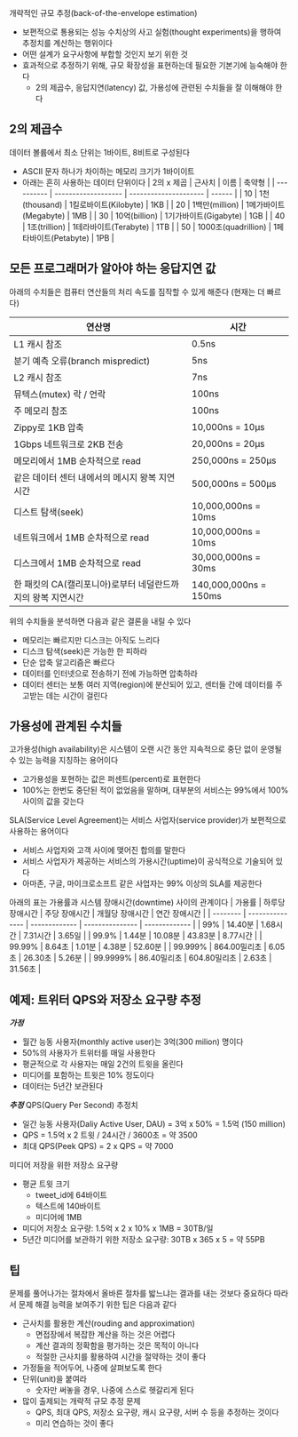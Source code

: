 개략적인 규모 추정(back-of-the-envelope estimation)

-   보편적으로 통용되는 성능 수치상의 사고 실험(thought experiments)을 행하여 추정치를 계산하는 행위이다
-   어떤 설계가 요구사항에 부합할 것인지 보기 위한 것
-   효과적으로 추정하기 위해, 규모 확장성을 표현하는데 필요한 기본기에 능숙해야 한다
    -   2의 제곱수, 응답지연(latency) 값, 가용성에 관련된 수치들을 잘 이해해야 한다

## 2의 제곱수

데이터 볼륨에서 최소 단위는 1바이트, 8비트로 구성된다

-   ASCII 문자 하나가 차이하는 메모리 크기가 1바이이트
-   아래는 흔히 사용하는 데이터 단위이다
    | 2의 x 제곱 | 근사치 | 이름 | 축약형 |
    | ---------- | ------------------- | --------------------- | ------ |
    | 10 | 1천(thousand) | 1킬로바이트(Kilobyte) | 1KB |
    | 20 | 1백만(million) | 1메가바이트(Megabyte) | 1MB |
    | 30 | 10억(billion) | 1기가바이트(Gigabyte) | 1GB |
    | 40 | 1조(trillion) | 1테라바이트(Terabyte) | 1TB |
    | 50 | 1000조(quadrillion) | 1페타바이트(Petabyte) | 1PB |

## 모든 프로그래머가 알아야 하는 응답지연 값

아래의 수치들은 컴퓨터 연산들의 처리 속도를 짐작할 수 있게 해준다 (현재는 더 빠르다)

| 연산명                                                      | 시간                  |
| ----------------------------------------------------------- | --------------------- |
| L1 캐시 참조                                                | 0.5ns                 |
| 분기 예측 오류(branch mispredict)                           | 5ns                   |
| L2 캐시 참조                                                | 7ns                   |
| 뮤텍스(mutex) 락 / 언락                                     | 100ns                 |
| 주 메모리 참조                                              | 100ns                 |
| Zippy로 1KB 압축                                            | 10,000ns = 10µs       |
| 1Gbps 네트워크로 2KB 전송                                   | 20,000ns = 20µs       |
| 메모리에서 1MB 순차적으로 read                              | 250,000ns = 250µs     |
| 같은 데이터 센터 내에서의 메시지 왕복 지연시간              | 500,000ns = 500µs     |
| 디스트 탐색(seek)                                           | 10,000,000ns = 10ms   |
| 네트워크에서 1MB 순차적으로 read                            | 10,000,000ns = 10ms   |
| 디스크에서 1MB 순차적으로 read                              | 30,000,000ns = 30ms   |
| 한 패킷의 CA(캘리포니아)로부터 네덜란드까지의 왕복 지연시간 | 140,000,000ns = 150ms |

위의 수치들을 분석하면 다음과 같은 결론을 내릴 수 있다

-   메모리는 빠르지만 디스크는 아직도 느리다
-   디스크 탐색(seek)은 가능한 한 피하라
-   단순 압축 알고리즘은 빠르다
-   데이터를 인터넷으로 전송하기 전에 가능하면 압축하라
-   데이터 센터는 보통 여러 지역(region)에 분산되어 있고, 센터들 간에 데이터를 주고받는 데는 시간이 걸린다

## 가용성에 관계된 수치들

고가용성(high availability)은 시스템이 오랜 시간 동안 지속적으로 중단 없이 운영될 수 있는 능력을 지칭하는 용어이다

-   고가용성을 포현하는 값은 퍼센트(percent)로 표현한다
-   100%는 한번도 중단된 적이 없었음을 말하며, 대부분의 서비스는 99%에서 100% 사이의 값을 갖는다

SLA(Service Level Agreement)는 서비스 사업자(service provider)가 보편적으로 사용하는 용어이다

-   서비스 사업자와 고객 사이에 맺어진 합의를 말한다
-   서비스 사업자가 제공하는 서비스의 가용시간(uptime)이 공식적으로 기술되어 있다
-   아마존, 구글, 마이크로소프트 같은 사업자는 99% 이상의 SLA를 제공한다

아래의 표는 가용률과 시스템 장애시간(downtime) 사이의 관계이다
| 가용률 | 하루당 장애시간 | 주당 장애시간 | 개월당 장애시간 | 연간 장애시간 |
| -------- | --------------- | ------------- | --------------- | ------------- |
| 99% | 14.40분 | 1.68시간 | 7.31시간 | 3.65일 |
| 99.9% | 1.44분 | 10.08분 | 43.83분 | 8.77시간 |
| 99.99% | 8.64초 | 1.01분 | 4.38분 | 52.60분 |
| 99.999% | 864.00밀리초 | 6.05초 | 26.30초 | 5.26분 |
| 99.9999% | 86.40밀리초 | 604.80밀리초 | 2.63초 | 31.56초 |

## 예제: 트위터 QPS와 저장소 요구량 추정

**_가정_**

-   월간 능동 사용자(monthly active user)는 3억(300 milion) 명이다
-   50%의 사용자가 트위터를 매일 사용한다
-   평균적으로 각 사용자는 매일 2건의 트윗을 올린다
-   미디어를 포함하는 트윗은 10% 정도이다
-   데이터는 5년간 보관된다

**_추정_**
QPS(Query Per Second) 추정치

-   일간 능동 사용자(Daliy Active User, DAU) = 3억 x 50% = 1.5억 (150 million)
-   QPS = 1.5억 x 2 트윗 / 24시간 / 3600초 = 약 3500
-   최대 QPS(Peek QPS) = 2 x QPS = 약 7000

미디어 저장을 위한 저장소 요구량

-   평균 트윗 크기
    -   tweet_id에 64바이트
    -   텍스트에 140바이트
    -   미디어에 1MB
-   미디어 저장소 요구량: 1.5억 x 2 x 10% x 1MB = 30TB/일
-   5년간 미디어를 보관하기 위한 저장소 요구량: 30TB x 365 x 5 = 약 55PB

## 팁

문제를 풀어나가는 절차에서 올바른 절차를 밟느냐는 결과를 내는 것보다 중요하다
따라서 문제 해결 능력을 보여주기 위한 팁은 다음과 같다

-   근사치를 활용한 계산(rouding and approximation)
    -   면접장에서 복잡한 계산을 하는 것은 어렵다
    -   계산 결과의 정확함을 평가하는 것은 목적이 아니다
    -   적절한 근사치를 활용하여 시간을 절약하는 것이 좋다
-   가정들을 적어두어, 나중에 살펴보도록 한다
-   단위(unit)을 붙여라
    -   숫자만 써놓을 경우, 나중에 스스로 헷갈리게 된다
-   많이 출제되는 개략적 규모 추정 문제
    -   QPS, 최대 QPS, 저장소 요구량, 캐시 요구량, 서버 수 등을 추정하는 것이다
    -   미리 연습하는 것이 좋다
